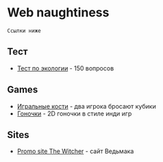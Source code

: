 # Web naughtiness
```
Ссылки ниже
```
## Тест

* [Тест по экологии](https://nobloodontheleaves.github.io/Test/) - 150 вопросов

## Games

* [Игральные кости](https://nobloodontheleaves.github.io/Сubes/) - два игрока бросают кубики
* [Гоночки](https://nobloodontheleaves.github.io/streetRaceJs/) - 2D гоночки в стиле инди игр

## Sites
* [Promo site The Witcher](https://nobloodontheleaves.github.io/Withcer/) - сайт Ведьмака

